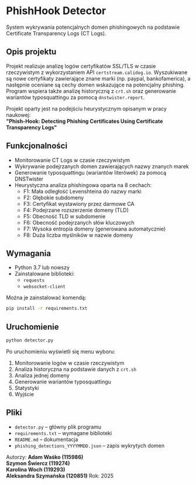 # PhishHook Detector

System wykrywania potencjalnych domen phishingowych na podstawie Certificate Transparency Logs (CT Logs).

## Opis projektu

Projekt realizuje analizę logów certyfikatów SSL/TLS w czasie rzeczywistym z wykorzystaniem API `certstream.calidog.io`. Wyszukiwane są nowe certyfikaty zawierające znane marki (np. paypal, bankofamerica), a następnie oceniane są cechy domen wskazujące na potencjalny phishing. Program wspiera także analizę historyczną z `crt.sh` oraz generowanie wariantów typosquattingu za pomocą `dnstwister.report`.

Projekt oparty jest na podejściu heurystycznym opisanym w pracy naukowej:  
**"Phish-Hook: Detecting Phishing Certificates Using Certificate Transparency Logs"**

## Funkcjonalności

- Monitorowanie CT Logs w czasie rzeczywistym
- Wykrywanie podejrzanych domen zawierających nazwy znanych marek
- Generowanie typosquattingu (wariantów literówek) za pomocą DNSTwister
- Heurystyczna analiza phishingowa oparta na 8 cechach:
  - F1: Mała odległość Levenshteina do nazwy marki
  - F2: Głębokie subdomeny
  - F3: Certyfikat wystawiony przez darmowe CA
  - F4: Podejrzane rozszerzenie domeny (TLD)
  - F5: Obecność TLD w subdomenie
  - F6: Obecność podejrzanych słów kluczowych
  - F7: Wysoka entropia domeny (generowana automatycznie)
  - F8: Duża liczba myślników w nazwie domeny

## Wymagania

- Python 3.7 lub nowszy
- Zainstalowane biblioteki:
  - `requests`
  - `websocket-client`

Można je zainstalować komendą:
```bash
pip install -r requirements.txt
```

## Uruchomienie

```bash
python detector.py
```

Po uruchomieniu wyświetli się menu wyboru:
1. Monitorowanie logów w czasie rzeczywistym  
2. Analiza historyczna na podstawie danych z `crt.sh`  
3. Analiza jednej domeny  
4. Generowanie wariantów typosquattingu  
5. Statystyki  
6. Wyjście  

## Pliki

- `detector.py` – główny plik programu
- `requirements.txt` – wymagane biblioteki
- `README.md` – dokumentacja
- `phishing_detections_YYYYMMDD.json` – zapis wykrytych domen

Autorzy:
**Adam Waśko (115986)**  
**Szymon Świercz (119274)**  
**Karolina Woch (119293)**  
**Aleksandra Szymańska (120851)**
Rok: 2025
